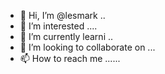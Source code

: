 - 👋 Hi, I’m @lesmark ..
- 👀 I’m interested ....
- 🌱 I’m currently learni ..
- 💞️ I’m looking to collaborate on ...
- 📫 How to reach me ......

<!---
lesmark/lesmark is a ✨ special ✨ repository because its `README.md` (this file) appears on your GitHub profile.
You can click the Preview link to take a look at your changes.
--->
